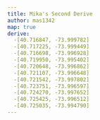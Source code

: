```yaml
---
title: Mika's Second Derive
author: mas1342
map: true
derive:
  -[40.716847, -73.999782]
  -[40.717225, -73.999449]
  -[40.716698, -73.996928]
  -[40.719950, -73.995402]
  -[40.720648, -73.996862]
  -[40.721107, -73.996648]
  -[40.721542, -73.997802]
  -[40.723751, -73.996597]
  -[40.724270, -73.997652]
  -[40.725425, -73.996512]
  -[40.725035, -73.994790]
---
```

